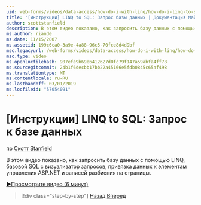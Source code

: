 ```yaml
---
uid: web-forms/videos/data-access/how-do-i-with-linq/how-do-i-linq-to-sql-querying-the-database
title: '[Инструкции] LINQ to SQL: Запрос базы данных | Документация Майкрософт'
author: scottstanfield
description: В этом видео показано, как запросить базу данных с помощью LINQ, базовой SQL с визуализатор запросов, привязка данных к элементам управления ASP.NET и записей разбиения на страницы.
ms.author: riande
ms.date: 11/15/2007
ms.assetid: 199c6ca0-3a9e-4a88-96c5-70fce8d4d9bf
msc.legacyurl: /web-forms/videos/data-access/how-do-i-with-linq/how-do-i-linq-to-sql-querying-the-database
msc.type: video
ms.openlocfilehash: 907efe9b69e6412627d0fc79f147a59abfa4ff78
ms.sourcegitcommit: 24b1f6decbb17bb22a45166e5fdb0845c65af498
ms.translationtype: MT
ms.contentlocale: ru-RU
ms.lasthandoff: 03/01/2019
ms.locfileid: "57054091"
---
```

<a name="how-do-i-linq-to-sql-querying-the-database"></a>[Инструкции] LINQ to SQL: Запрос к базе данных
====================
по [Скотт Stanfield](https://github.com/scottstanfield)

В этом видео показано, как запросить базу данных с помощью LINQ, базовой SQL с визуализатор запросов, привязка данных к элементам управления ASP.NET и записей разбиения на страницы.

[&#9654;Просмотрите видео (6 минут)](https://channel9.msdn.com/Blogs/ASP-NET-Site-Videos/how-do-i-linq-to-sql-querying-the-database)

> [!div class="step-by-step"]
> [Назад](how-do-i-linq-to-sql-data-model.md)
> [Вперед](how-do-i-linq-to-sql-updating-the-database.md)

